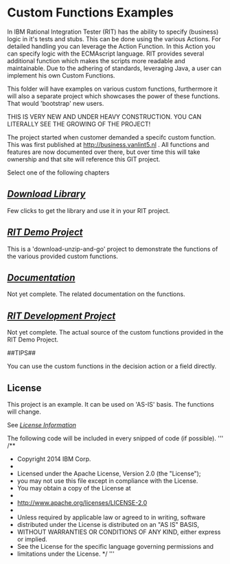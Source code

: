 # Custom Functions Examples #

In IBM Rational Integration Tester (RIT) has the ability to specify (business) logic in it's tests and stubs. This can be done using the various Actions. For detailed handling you can leverage the Action Function. In this Action you can specify logic with the ECMAscript language. RIT provides several additional function which makes the scripts more readable and maintainable.
Due to the adhering of standards, leveraging Java, a user can implement his own Custom Functions.

This folder will have examples on various custom functions, furthermore it will also a separate project which showcases the power of these functions. That would 'bootstrap' new users.

THIS IS VERY NEW AND UNDER HEAVY CONSTRUCTION. YOU CAN LITERALLY SEE THE GROWING OF THE PROJECT!

The project started when customer demanded a specifc custom function. This was first published at
http://business.vanlint5.nl . All functions and features are now documented over there, but over time
this will take ownership and that site will reference this GIT project.

Select one of the following chapters


## [*Download Library*](RIT-projects/plugins) 

Few clicks to get the library and use it in your RIT project.

## [*RIT Demo Project*](RIT-projects/README.md) 

This is a 'download-unzip-and-go' project to demonstrate the functions of the various provided custom functions.

## [*Documentation*](doc/index.md) 

Not yet complete.
The related documentation on the functions.

## [*RIT Development Project*](applications/README.md)

Not yet complete.
The actual source of the custom functions provided in the RIT Demo Project.

##TIPS##

You can use the custom functions in the decision action or a field directly.

## License ##

This project is an example. It can be used on 'AS-IS' basis.
The functions will change.

See [*License Information*](../README.md#license) 

The following code will be included in every snipped of code (if possible).
'''
/**
 * Copyright 2014 IBM Corp.
 *
 * Licensed under the Apache License, Version 2.0 (the "License");
 * you may not use this file except in compliance with the License.
 * You may obtain a copy of the License at
 * 
 * http://www.apache.org/licenses/LICENSE-2.0
 * 
 * Unless required by applicable law or agreed to in writing, software
 * distributed under the License is distributed on an "AS IS" BASIS,
 * WITHOUT WARRANTIES OR CONDITIONS OF ANY KIND, either express or implied.
 * See the License for the specific language governing permissions and
 * limitations under the License.
 */
'''
